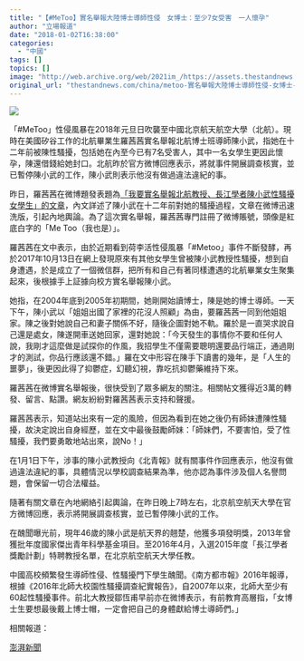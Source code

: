 ```yaml
---
title: "【#MeToo】實名舉報大陸博士導師性侵　女博士：至少7女受害　一人懷孕"
author: "立場報道"
date: "2018-01-02T16:38:00"
categories:
  - "中國"
tags: []
topics: []
image: "http://web.archive.org/web/2021im_/https://assets.thestandnews.com/media/photos/ESCAPE-01_INUL8.png"
original_url: "thestandnews.com/china/metoo-實名舉報大陸博士導師性侵-女博士-至少7女受害-一人懷孕"
---
```

![](http://web.archive.org/web/2021im_/https://assets.thestandnews.com/media/photos/ESCAPE-01_INUL8.png)

「#MeToo」性侵風暴在2018年元旦日吹襲至中國北京航天航空大學（北航）。現時在美國矽谷工作的北航畢業生羅茜茜實名舉報北航博士班導師陳小武，指她在十二年前被陳性騷擾，包括她在內至今已有7名受害人，其中一名女學生更因此懷孕，陳還借錢給她封口。北航昨於官方微博回應表示，將就事件開展調查核實，並已暫停陳小武的工作，陳小武則表示他沒有做過違法違紀的事。

昨日，羅茜茜在微博題發表題為[「我要實名舉報北航教授、長江學者陳小武性騷擾女學生」的文章](http://web.archive.org/web/20211229100253/https://mp.weixin.qq.com/s/z6rgDVkLxYqalUUsVNucqQ)，內文詳述了陳小武在十二年前對她的騷擾過程，文章在微博迅速洗版，引起內地輿論。為了這次實名舉報，羅茜茜專門註冊了微博賬號，頭像是紅底白字的「Me Too（我也是）」。

羅茜茜在文中表示，由於近期看到荷李活性侵風暴「#Metoo」事件不斷發酵，再於2017年10月13日在網上發現原來有其他女學生曾被陳小武教授性騷擾，想到自身遭遇，於是成立了一個微信群，把所有和自己有著同樣遭遇的北航畢業女生聚集起來，後根據手上証據向校方實名舉報陳小武。

她指，在2004年底到2005年初期間，她剛開始讀博士，陳是她的博士導師。一天下午，陳小武以「姐姐出國了家裡的花沒人照顧」為由，要羅茜茜一同到他姐姐家。陳之後對她說自己和妻子關係不好，隨後企圖對她不軌。羅於是一直哭求說自己還是處女，陳遂開車送她回家，還對她說：「今天發生的事情你不要和任何人說，我剛才這麼做是試探你的作風，我招學生不僅需要聰明還要品行端正，通過剛才的測試，你品行應該還不錯。」羅在文中形容在陳手下讀書的幾年，是「人生的噩夢」，後更因此得了抑鬱症，幻聽幻視，靠吃抗抑鬱藥維持下來。

羅茜茜在微博實名舉報後，很快受到了眾多網友的關注。相關帖文獲得近3萬的轉發、留言、點讚。網友紛紛對羅茜茜表示支持和聲援。

羅茜茜表示，知道站出來有一定的風險，但因為看到在她之後仍有師妹遭陳性騷擾，故決定說出自身經歷，並在文中最後鼓勵師妹：「師妹們，不要害怕，受了性騷擾，我們要勇敢地站出來，說No！」

在1月1日下午，涉事的陳小武教授向《北青報》就有關事件作回應表示，他沒有做過違法違紀的事，具體情況以學校調查結果為準，他亦認為事件涉及個人名譽問題，會保留一切合法權益。

隨著有關文章在內地網絡引起輿論，在昨日晚上7時左右，北京航空航天大學在官方微博回應，表示將開展調查核實，並已暫停陳小武的工作。

在醜聞曝光前，現年46歲的陳小武是航天界的翹楚，他獲多項發明獎，2013年曾獲批年度國家傑出青年科學基金項目。至2016年4月，入選2015年度「長江學者獎勵計劃」特聘教授名單，在北京航空航天大學任教。

中國高校頻繁發生導師性侵、性騷擾門下學生醜聞。《南方都市報》2016年報導，根據《2016年北師大校園性騷擾調查紀實報告》，自2007年以來，北師大至少有60起性騷擾事件。前北大教授鄒恆甫早前亦在微博表示，有前教育高層指，「女博士生要想最後戴上博士帽，一定會把自己的身體獻給博士導師們。」

相關報道：

[澎湃新聞](http://web.archive.org/web/20211229100253/http://www.thepaper.cn/newsDetail_forward_1931131)
